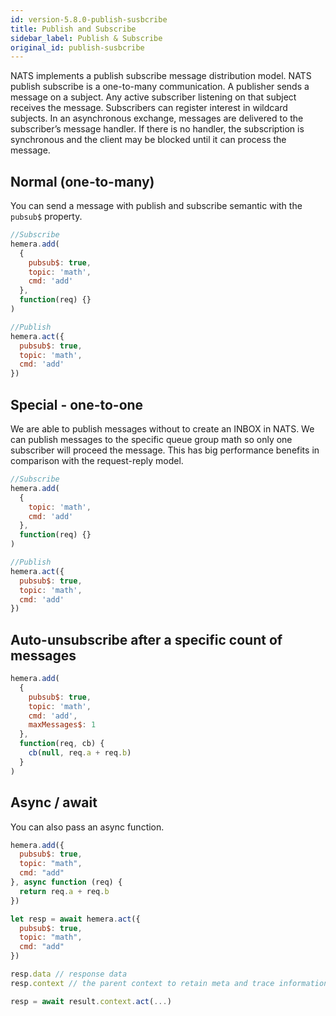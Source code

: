 ```yaml
---
id: version-5.8.0-publish-susbcribe
title: Publish and Subscribe
sidebar_label: Publish & Subscribe
original_id: publish-susbcribe
---
```


NATS implements a publish subscribe message distribution model. NATS publish subscribe is a one-to-many communication. A publisher sends a message on a subject. Any active subscriber listening on that subject receives the message. Subscribers can register interest in wildcard subjects. In an asynchronous exchange, messages are delivered to the subscriber’s message handler. If there is no handler, the subscription is synchronous and the client may be blocked until it can process the message.

## Normal (one-to-many)

You can send a message with publish and subscribe semantic with the `pubsub$` property.

```js
//Subscribe
hemera.add(
  {
    pubsub$: true,
    topic: 'math',
    cmd: 'add'
  },
  function(req) {}
)

//Publish
hemera.act({
  pubsub$: true,
  topic: 'math',
  cmd: 'add'
})
```

## Special - one-to-one

We are able to publish messages without to create an INBOX in NATS. We can publish messages to the specific queue group math so only one subscriber will proceed the message. This has big performance benefits in comparison with the request-reply model.

```js
//Subscribe
hemera.add(
  {
    topic: 'math',
    cmd: 'add'
  },
  function(req) {}
)

//Publish
hemera.act({
  pubsub$: true,
  topic: 'math',
  cmd: 'add'
})
```

## Auto-unsubscribe after a specific count of messages

```js
hemera.add(
  {
    pubsub$: true,
    topic: 'math',
    cmd: 'add',
    maxMessages$: 1
  },
  function(req, cb) {
    cb(null, req.a + req.b)
  }
)
```

## Async / await

You can also pass an async function.

```js
hemera.add({
  pubsub$: true,
  topic: "math",
  cmd: "add"
}, async function (req) {
  return req.a + req.b
})

let resp = await hemera.act({
  pubsub$: true,
  topic: "math",
  cmd: "add"
})

resp.data // response data
resp.context // the parent context to retain meta and trace informations

resp = await result.context.act(...)
```
